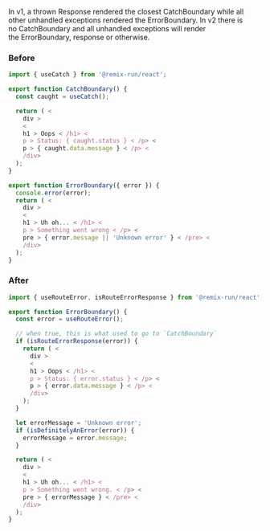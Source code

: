 In v1, a thrown Response rendered the closest CatchBoundary while all other unhandled exceptions rendered the ErrorBoundary. In v2 there is no CatchBoundary and all unhandled exceptions will render the ErrorBoundary, response or otherwise.

### Before

```ts
import { useCatch } from '@remix-run/react';

export function CatchBoundary() {
  const caught = useCatch();

  return ( <
    div >
    <
    h1 > Oops < /h1> <
    p > Status: { caught.status } < /p> <
    p > { caught.data.message } < /p> <
    /div>
  );
}

export function ErrorBoundary({ error }) {
  console.error(error);
  return ( <
    div >
    <
    h1 > Uh oh... < /h1> <
    p > Something went wrong < /p> <
    pre > { error.message || 'Unknown error' } < /pre> <
    /div>
  );
}
```

### After

```ts
import { useRouteError, isRouteErrorResponse } from '@remix-run/react';

export function ErrorBoundary() {
  const error = useRouteError();

  // when true, this is what used to go to `CatchBoundary`
  if (isRouteErrorResponse(error)) {
    return ( <
      div >
      <
      h1 > Oops < /h1> <
      p > Status: { error.status } < /p> <
      p > { error.data.message } < /p> <
      /div>
    );
  }

  let errorMessage = 'Unknown error';
  if (isDefinitelyAnError(error)) {
    errorMessage = error.message;
  }

  return ( <
    div >
    <
    h1 > Uh oh... < /h1> <
    p > Something went wrong. < /p> <
    pre > { errorMessage } < /pre> <
    /div>
  );
}
```


